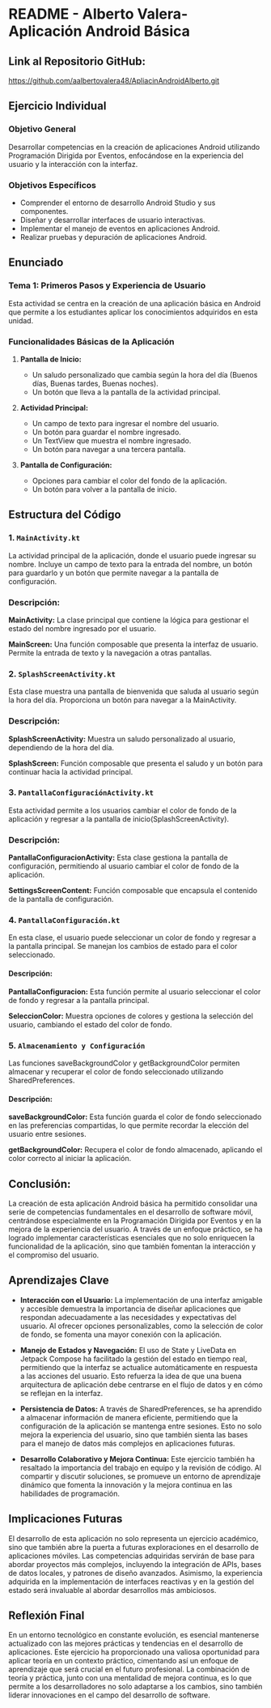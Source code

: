 # README - Alberto Valera- Aplicación Android Básica
## Link al Repositorio GitHub: 
https://github.com/aalbertovalera48/ApliacinAndroidAlberto.git
## Ejercicio Individual

### Objetivo General
Desarrollar competencias en la creación de aplicaciones Android utilizando Programación Dirigida por Eventos, enfocándose en la experiencia del usuario y la interacción con la interfaz.

### Objetivos Específicos
- Comprender el entorno de desarrollo Android Studio y sus componentes.
- Diseñar y desarrollar interfaces de usuario interactivas.
- Implementar el manejo de eventos en aplicaciones Android.
- Realizar pruebas y depuración de aplicaciones Android.

## Enunciado

### Tema 1: Primeros Pasos y Experiencia de Usuario

Esta actividad se centra en la creación de una aplicación básica en Android que permite a los estudiantes aplicar los conocimientos adquiridos en esta unidad.

### Funcionalidades Básicas de la Aplicación
1. **Pantalla de Inicio:**
   - Un saludo personalizado que cambia según la hora del día (Buenos días, Buenas tardes, Buenas noches).
   - Un botón que lleva a la pantalla de la actividad principal.

2. **Actividad Principal:**
   - Un campo de texto para ingresar el nombre del usuario.
   - Un botón para guardar el nombre ingresado.
   - Un TextView que muestra el nombre ingresado.
   - Un botón para navegar a una tercera pantalla.

3. **Pantalla de Configuración:**
   - Opciones para cambiar el color del fondo de la aplicación.
   - Un botón para volver a la pantalla de inicio.

## Estructura del Código

### 1. `MainActivity.kt`
La actividad principal de la aplicación, donde el usuario puede ingresar su nombre. Incluye un campo de texto para la entrada del nombre, un botón para guardarlo y un botón que permite navegar a la pantalla de configuración.

### Descripción:

**MainActivity:** La clase principal que contiene la lógica para gestionar el estado del nombre ingresado por el usuario.

**MainScreen:** Una función composable que presenta la interfaz de usuario. Permite la entrada de texto y la navegación a otras pantallas.

### 2. `SplashScreenActivity.kt`
Esta clase muestra una pantalla de bienvenida que saluda al usuario según la hora del día. Proporciona un botón para navegar a la MainActivity.

### Descripción:

**SplashScreenActivity:** Muestra un saludo personalizado al usuario, dependiendo de la hora del día.

**SplashScreen:** Función composable que presenta el saludo y un botón para continuar hacia la actividad principal.

### 3. `PantallaConfiguraciónActivity.kt`
Esta actividad permite a los usuarios cambiar el color de fondo de la aplicación y regresar a la pantalla de inicio(SplashScreenActivity).

### Descripción:

**PantallaConfiguracionActivity:** Esta clase gestiona la pantalla de configuración, permitiendo al usuario cambiar el color de fondo de la aplicación.

**SettingsScreenContent:** Función composable que encapsula el contenido de la pantalla de configuración.

### 4. `PantallaConfiguración.kt`
En esta clase, el usuario puede seleccionar un color de fondo y regresar a la pantalla principal. Se manejan los cambios de estado para el color seleccionado.

#### Descripción:

**PantallaConfiguracion:** Esta función permite al usuario seleccionar el color de fondo y regresar a la pantalla principal.

**SeleccionColor:** Muestra opciones de colores y gestiona la selección del usuario, cambiando el estado del color de fondo.

### 5. `Almacenamiento y Configuración`
Las funciones saveBackgroundColor y getBackgroundColor permiten almacenar y recuperar el color de fondo seleccionado utilizando SharedPreferences.

#### Descripción:

**saveBackgroundColor:** Esta función guarda el color de fondo seleccionado en las preferencias compartidas, lo que permite recordar la elección del usuario entre sesiones.

**getBackgroundColor:** Recupera el color de fondo almacenado, aplicando el color correcto al iniciar la aplicación.


## Conclusión:
La creación de esta aplicación Android básica ha permitido consolidar una serie de competencias fundamentales en el desarrollo de software móvil, centrándose especialmente en la Programación Dirigida por Eventos y en la mejora de la experiencia del usuario. A través de un enfoque práctico, se ha logrado implementar características esenciales que no solo enriquecen la funcionalidad de la aplicación, sino que también fomentan la interacción y el compromiso del usuario.

## Aprendizajes Clave
- **Interacción con el Usuario:** La implementación de una interfaz amigable y accesible demuestra la importancia de diseñar aplicaciones que respondan adecuadamente a las necesidades y expectativas del usuario. Al ofrecer opciones personalizables, como la selección de color de fondo, se fomenta una mayor conexión con la aplicación.

- **Manejo de Estados y Navegación:** El uso de State y LiveData en Jetpack Compose ha facilitado la gestión del estado en tiempo real, permitiendo que la interfaz se actualice automáticamente en respuesta a las acciones del usuario. Esto refuerza la idea de que una buena arquitectura de aplicación debe centrarse en el flujo de datos y en cómo se reflejan en la interfaz.

- **Persistencia de Datos:** A través de SharedPreferences, se ha aprendido a almacenar información de manera eficiente, permitiendo que la configuración de la aplicación se mantenga entre sesiones. Esto no solo mejora la experiencia del usuario, sino que también sienta las bases para el manejo de datos más complejos en aplicaciones futuras.

- **Desarrollo Colaborativo y Mejora Continua:** Este ejercicio también ha resaltado la importancia del trabajo en equipo y la revisión de código. Al compartir y discutir soluciones, se promueve un entorno de aprendizaje dinámico que fomenta la innovación y la mejora continua en las habilidades de programación.

## Implicaciones Futuras
El desarrollo de esta aplicación no solo representa un ejercicio académico, sino que también abre la puerta a futuras exploraciones en el desarrollo de aplicaciones móviles. Las competencias adquiridas servirán de base para abordar proyectos más complejos, incluyendo la integración de APIs, bases de datos locales, y patrones de diseño avanzados. Asimismo, la experiencia adquirida en la implementación de interfaces reactivas y en la gestión del estado será invaluable al abordar desarrollos más ambiciosos.

## Reflexión Final
En un entorno tecnológico en constante evolución, es esencial mantenerse actualizado con las mejores prácticas y tendencias en el desarrollo de aplicaciones. Este ejercicio ha proporcionado una valiosa oportunidad para aplicar teoría en un contexto práctico, cimentando así un enfoque de aprendizaje que será crucial en el futuro profesional. La combinación de teoría y práctica, junto con una mentalidad de mejora continua, es lo que permite a los desarrolladores no solo adaptarse a los cambios, sino también liderar innovaciones en el campo del desarrollo de software.
